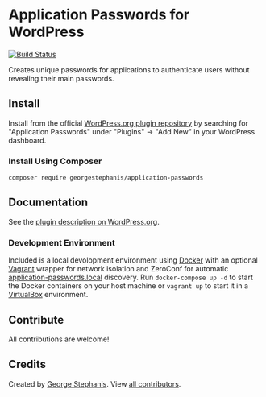 # Application Passwords for WordPress

[![Build Status](https://travis-ci.org/georgestephanis/application-passwords.svg?branch=master)](https://travis-ci.org/georgestephanis/application-passwords)

Creates unique passwords for applications to authenticate users without revealing their main passwords.


## Install

Install from the official [WordPress.org plugin repository](https://wordpress.org/plugins/application-passwords/) by searching for "Application Passwords" under "Plugins" → "Add New" in your WordPress dashboard.

### Install Using Composer

	composer require georgestephanis/application-passwords


## Documentation

See the [plugin description on WordPress.org](https://wordpress.org/plugins/application-passwords/).

### Development Environment

Included is a local devolopment environment using [Docker](https://www.docker.com) with an optional [Vagrant](https://www.vagrantup.com) wrapper for network isolation and ZeroConf for automatic [application-passwords.local](http://application-passwords.local) discovery. Run `docker-compose up -d` to start the Docker containers on your host machine or `vagrant up` to start it in a [VirtualBox](https://www.virtualbox.org) environment.


## Contribute

All contributions are welcome!


## Credits

Created by [George Stephanis](https://github.com/georgestephanis). View [all contributors](https://github.com/georgestephanis/application-passwords/graphs/contributors).
